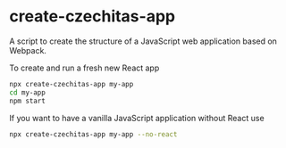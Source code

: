 # create-czechitas-app

A script to create the structure of a JavaScript web application based on Webpack.

To create and run a fresh new React app 

```bash
npx create-czechitas-app my-app
cd my-app
npm start
```

If you want to have a vanilla JavaScript application without React use

```bash
npx create-czechitas-app my-app --no-react
```
